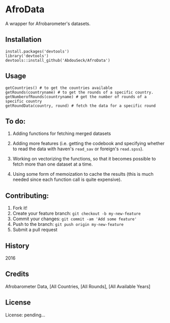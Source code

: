 # AfroData

A wrapper for Afrobarometer's datasets.

## Installation
```
install.packages('devtools')
library('devtools')
devtools::install_github('AbdouSeck/AfroData')

```

## Usage

```
getCountries() # to get the countries available
getRounds(countryname) # to get the rounds of a specific country.
getNumberofRounds(countryname) # get the number of rounds of a specific country
getRoundData(country, round) # fetch the data for a specific round

```
## To do:

1. Adding functions for fetching merged datasets

2. Adding more features (i.e. getting the codebook and specifying whether to read the data with haven's `read_sav` or foreign's `read.spss`).

3. Working on vectorizing the functions, so that it becomes possible to fetch more than one dataset at a time.

4. Using some form of memoization to cache the results (this is much needed since each function call is quite expensive).



## Contributing:

1. Fork it!
2. Create your feature branch: `git checkout -b my-new-feature`
3. Commit your changes: `git commit -am 'Add some feature'`
4. Push to the branch: `git push origin my-new-feature`
5. Submit a pull request

## History

2016

## Credits
Afrobarometer Data, [All Countries, [All Rounds], [All Available Years]

## License
License: pending...

